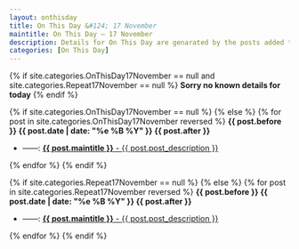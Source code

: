 ```yaml
---
layout: onthisday
title: On This Day &#124; 17 November
maintitle: On This Day — 17 November
description: Details for On This Day are genarated by the posts added to the website so the content is subject to changes/updates over time.
categories: [On This Day]
---
```


{% if site.categories.OnThisDay17November == null and site.categories.Repeat17November == null %}
<strong>Sorry no known details for today</strong>
{% endif %}

{% if site.categories.OnThisDay17November == null %}
{% else %}
{% for post in site.categories.OnThisDay17November reversed %}
<strong>{{ post.before }} {{ post.date | date: "%e %B %Y" }} {{ post.after }}</strong>
<ul>
<li> ——: <a href="{{ post.url }}"><strong>{{ post.maintitle }}</strong> - {{ post.post_description }}</a></li>
</ul>
{% endfor %}
{% endif %}

{% if site.categories.Repeat17November == null %}
{% else %}
{% for post in site.categories.Repeat17November reversed %}
<strong>{{ post.before }} {{ post.date | date: "%e %B %Y" }} {{ post.after }}</strong>
<ul>
<li> ——: <a href="{{ post.url }}"><strong>{{ post.maintitle }}</strong> - {{ post.post_description }}</a></li>
</ul>
{% endfor %}
{% endif %}
